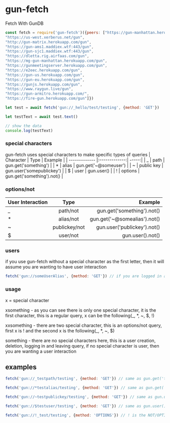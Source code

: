 # gun-fetch

Fetch With GunDB

```javascript
const fetch = require('gun-fetch')({peers: ["https://gun-manhattan.herokuapp.com/gun",
"https://us-west.xerberus.net/gun",
"http://gun-matrix.herokuapp.com/gun",
"https://gun-ams1.maddiex.wtf:443/gun",
"https://gun-sjc1.maddiex.wtf:443/gun",
"https://dletta.rig.airfaas.com/gun",
"https://mg-gun-manhattan.herokuapp.com/gun",
"https://gunmeetingserver.herokuapp.com/gun",
"https://e2eec.herokuapp.com/gun",
"https://gun-us.herokuapp.com/gun",
"https://gun-eu.herokuapp.com/gun",
"https://gunjs.herokuapp.com/gun",
"https://www.raygun.live/gun",
"https://gun-armitro.herokuapp.com/",
"https://fire-gun.herokuapp.com/gun"]})

let test = await fetch('gun://_hello/test/testing', {method: 'GET'})

let testText = await test.text()

// show the data
console.log(testText)
```
### special characters
gun-fetch uses special characters to make specific types of queries
| Character        | Type           | Example  |
| ------------- |:-------------:| -----:|
| _ | path | gun.get('something') |
| * | alias     |   gun.get('~@someuser') |
| ~ | public key      |    gun.user('somepublickey') |
| $ | user      |  gun.user()   |
| ! | options      |  gun.get('something').not() |

### options/not
| User Interaction        | Type           | Example  |
| ------------- |:-------------:| -----:|
| _ | path/not | gun.get('something').not() |
| * | alias/not     |   gun.get('~@somealias').not() |
| ~ | publickey/not | gun.user('publickey').not()|
| $ | user/not     |   gun.user().not() |

### users
if you use gun-fetch without a special character as the first letter, then it will assume you are wanting to have user interaction
```javascript
fetch('gun://someUserAlias', {method: 'GET'}) // if you are logged in as someUserAlias, gun-fetch will return the someUserAlias user information
```

### usage
x = special character

xsomething - as you can see there is only one special character, it is the first character, this is a regular query, x can be the following(_, *, ~, $, !)

xxsomething - there are two special character, this is an options/not query, first x is ! and the second x is the following(_, *, ~, $)

something - there are no special characters here, this is a user creation, deletion, logging in and leaving query, if no special character is user, then you are wanting a user interaction

## examples
```javascript
fetch('gun://_testpath/testing', {method: 'GET'}) // same as gun.get('testpath').get('testing')

fetch('gun://*testalias/testing', {method: 'GET'}) // same as gun.get('~@testalias').get('testing')

fetch('gun://~testpublickey/testing', {method: 'GET'}) // same as gun.user('testpublickey').get('testing')

fetch('gun://$testuser/testing', {method: 'GET'}) // same as gun.user().get('testing')

fetch('gun://!_test/testing', {method: 'OPTIONS'}) // ! is the NOT/OPTIONS character, _ is the path character, so this is gun.get('test').get('testing').not(data => {data is not found})
```